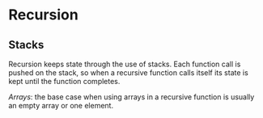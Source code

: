 # Recursion

## Stacks

Recursion keeps state through the use of stacks. Each function call is pushed on the stack, so when a recursive function calls itself its state is kept until the function completes.

_Arrays_: the base case when using arrays in a recursive function is usually an empty array or one element.
